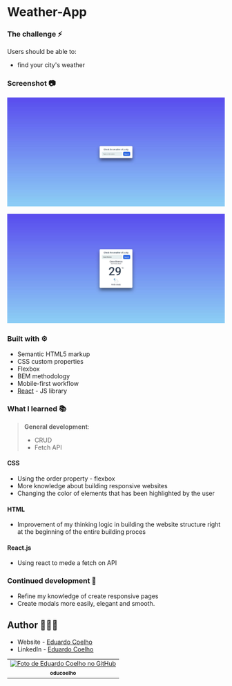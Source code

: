 # Weather-App

### The challenge ⚡

Users should be able to:

- find your city's weather

### Screenshot 📷

![Main image of website](https://github.com/oducoelho/Weather-App/blob/master/images/first%20image.JPG)

![Main image of website](https://github.com/oducoelho/Weather-App/blob/master/images/second%20image.JPG)

### Built with ⚙

- Semantic HTML5 markup
- CSS custom properties
- Flexbox
- BEM methodology
- Mobile-first workflow
- [React](https://reactjs.org/) - JS library

### What I learned 📚

> **General development**: 
>- CRUD
>- Fetch API

#### CSS
- Using the order property - flexbox  
- More knowledge about building responsive websites
- Changing the color of elements that has been highlighted by the user
#### HTML
- Improvement of my thinking logic in building the website structure right at the beginning of the entire building proces
#### React.js
- Using react to mede a fetch on API

### Continued development 🎯

- Refine my knowledge of create responsive pages
- Create modals more easily, elegant and smooth.


## Author 🙎🏻‍♂️

- Website - [Eduardo Coelho](https://oducoelho.github.io/Portfolio/)
- LinkedIn - [Eduardo Coelho](https://www.linkedin.com/in/eduardo-coelho-568226207/)

<table>
  <tr>
    <td align="center">
      <a href="http://github.com/oducoelho">
        <img src="https://avatars.githubusercontent.com/u/104034703?v=4" width="100px;" alt="Foto de Eduardo Coelho no GitHub"/><br>
        <sub>
          <b>oducoelho</b>
        </sub>
      </a>
    </td>
  </tr>
</table> 

